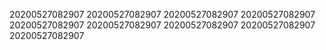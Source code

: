 20200527082907
20200527082907
20200527082907
20200527082907
20200527082907
20200527082907
20200527082907
20200527082907
20200527082907
